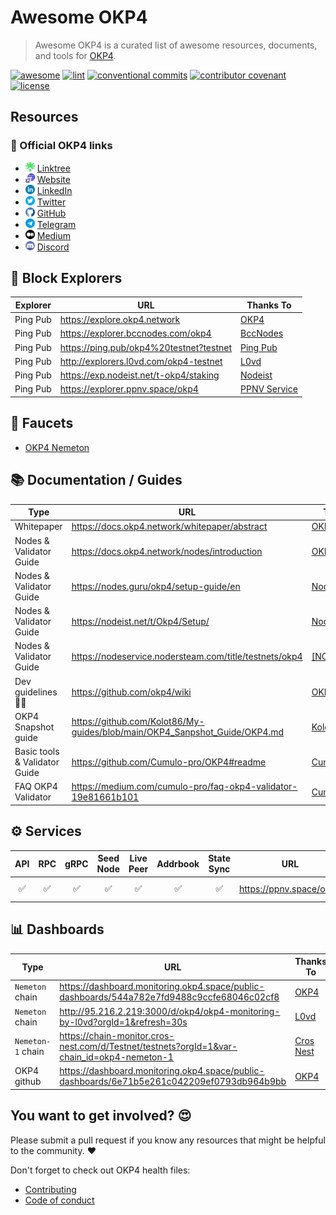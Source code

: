 # Awesome OKP4

> Awesome OKP4 is a curated list of awesome resources, documents, and tools for [OKP4](https://okp4.network).

[![awesome](https://cdn.rawgit.com/sindresorhus/awesome/d7305f38d29fed78fa85652e3a63e154dd8e8829/media/badge.svg)](https://github.com/okp4/awesome)
[![lint](https://img.shields.io/github/actions/workflow/status/okp4/awesome/lint.yml?label=Lint&style=for-the-badge&logo=github)](https://github.com/okp4/awesome/actions/workflows/lint.yml)
[![conventional commits](https://img.shields.io/badge/Conventional%20Commits-1.0.0-yellow.svg?style=for-the-badge&logo=conventionalcommits)](https://conventionalcommits.org)
[![contributor covenant](https://img.shields.io/badge/Contributor%20Covenant-2.1-4baaaa.svg?style=for-the-badge)](https://github.com/okp4/.github/blob/main/CODE_OF_CONDUCT.md)
[![license](https://img.shields.io/badge/License-BSD_3--Clause-blue.svg?style=for-the-badge)](https://opensource.org/licenses/BSD-3-Clause)

## Resources

### 💫 Official OKP4 links

- <img
src="assets/linktree.webp" style="width:15px;height:15px;"> [Linktree](https://linktr.ee/okp4)
- <img
 src="assets/website.webp" style="width:15px;height:15px;"> [Website](https://okp4.network/)
- <img
 src="assets/linkedin.webp" style="width:15px;height:15px;"> [LinkedIn](https://www.linkedin.com/company/okp4-open-knowledge-platform-for)
- <img
 src="assets/twitter.webp" style="width:15px;height:15px;"> [Twitter](https://twitter.com/OKP4_Protocol)
- <img
 src="assets/github.webp" style="width:15px;height:15px;"> [GitHub](https://github.com/okp4)
- <img
 src="assets/telegram.webp" style="width:15px;height:15px;"> [Telegram](https://t.me/okp4network)
- <img
 src="assets/medium.webp" style="width:15px;height:15px;"> [Medium](https://blog.okp4.network/)
- <img
 src="assets/discord.webp" style="width:15px;height:15px;"> [Discord](https://discord.com/invite/okp4)

## 🔭 Block Explorers

| Explorer | URL                                       | Thanks To |
|----------|-------------------------------------------|-----------|
| Ping Pub | <https://explore.okp4.network>            | [OKP4](https://github.com/okp4) |
| Ping Pub | <https://explorer.bccnodes.com/okp4>      | [BccNodes](https://github.com/BccNodes/)  |
| Ping Pub | <https://ping.pub/okp4%20testnet?testnet> | [Ping Pub](https://github.com/ping-pub/)  |
| Ping Pub | <http://explorers.l0vd.com/okp4-testnet>  | [L0vd](https://github.com/L0vd) |
| Ping Pub | <https://exp.nodeist.net/t-okp4/staking>  | [Nodeist](https://github.com/Nodeist) |
| Ping Pub | <https://explorer.ppnv.space/okp4>        | [PPNV Service](https://ppnv.space) |

## 🚰 Faucets

- [OKP4 Nemeton](https://faucet.okp4.network)

## 📚 Documentation / Guides

| Type                     | URL                                              | Thanks To                       |
|--------------------------|--------------------------------------------------|---------------------------------|
| Whitepaper               | <https://docs.okp4.network/whitepaper/abstract>  | [OKP4](https://github.com/okp4) |
| Nodes & Validator Guide  | <https://docs.okp4.network/nodes/introduction>   | [OKP4](https://github.com/okp4) |
| Nodes & Validator Guide  | <https://nodes.guru/okp4/setup-guide/en>         | [Nodes Guru](https://nodes.guru/) |
| Nodes & Validator Guide  | <https://nodeist.net/t/Okp4/Setup/>            | [Nodeist](https://nodeist.net/) |
| Nodes & Validator Guide  | <https://nodeservice.nodersteam.com/title/testnets/okp4> | [[NODERS]TEAM](https://noders-stake.com/) |
| Dev guidelines 👩‍💻       | <https://github.com/okp4/wiki>                  | [OKP4](https://github.com/okp4)   |
| OKP4 Snapshot guide      | <https://github.com/Kolot86/My-guides/blob/main/OKP4_Sanpshot_Guide/OKP4.md>| [Kolot](https://github.com/Kolot86)   |
| Basic tools & Validator Guide | <https://github.com/Cumulo-pro/OKP4#readme> | [Cumulo](https://github.com/Cumulo-pro) |
| FAQ OKP4 Validator | <https://medium.com/cumulo-pro/faq-okp4-validator-19e81661b101> | [Cumulo](https://github.com/Cumulo-pro) |

## ⚙️ Services

| API | RPC | gRPC | Seed Node | Live Peer | Addrbook | State Sync | URL                                              | Thanks To                          |
|:---:|:---:|:----:|:---------:|:---------:|:--------:|:----------:|--------------------------------------------------|------------------------------------|
|  ✅ |  ✅  |  ✅  |     ✅     |     ✅    |    ✅    |     ✅      | <https://ppnv.space/okp4>                        | [PPNV Service](https://ppnv.space) |

## 📊 Dashboards

| Type            | URL                                        | Thanks To |
|-----------------|--------------------------------------------|-----------|
| `Nemeton` chain | <https://dashboard.monitoring.okp4.space/public-dashboards/544a782e7fd9488c9ccfe68046c02cf8> | [OKP4](https://github.com/okp4) |
| `Nemeton` chain | <http://95.216.2.219:3000/d/okp4/okp4-monitoring-by-l0vd?orgId=1&refresh=30s>                                          | [L0vd](https://github.com/L0vd/OKP4/tree/main/Monitoring) |
| `Nemeton-1` chain | <https://chain-monitor.cros-nest.com/d/Testnet/testnets?orgId=1&var-chain_id=okp4-nemeton-1> |  [Cros Nest](https://cros-nest.com) |
| OKP4 github     | <https://dashboard.monitoring.okp4.space/public-dashboards/6e71b5e261c042209ef0793db964b9bb>                                          |  [OKP4](https://github.com/okp4) |

## You want to get involved? 😍

Please submit a pull request if you know any resources that might be helpful to the community. ❤️

Don't forget to check out OKP4 health files:

- [Contributing](https://github.com/okp4/.github/blob/main/CONTRIBUTING.md)
- [Code of conduct](https://github.com/okp4/.github/blob/main/CODE_OF_CONDUCT.md)
